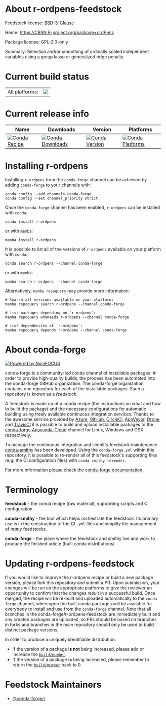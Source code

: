About r-ordpens-feedstock
=========================

Feedstock license: [BSD-3-Clause](https://github.com/conda-forge/r-ordpens-feedstock/blob/main/LICENSE.txt)

Home: https://CRAN.R-project.org/package=ordPens

Package license: GPL-2.0-only

Summary: Selection and/or smoothing of ordinally scaled independent variables using a group lasso or generalized ridge penalty.

Current build status
====================


<table><tr><td>All platforms:</td>
    <td>
      <a href="https://dev.azure.com/conda-forge/feedstock-builds/_build/latest?definitionId=12386&branchName=main">
        <img src="https://dev.azure.com/conda-forge/feedstock-builds/_apis/build/status/r-ordpens-feedstock?branchName=main">
      </a>
    </td>
  </tr>
</table>

Current release info
====================

| Name | Downloads | Version | Platforms |
| --- | --- | --- | --- |
| [![Conda Recipe](https://img.shields.io/badge/recipe-r--ordpens-green.svg)](https://anaconda.org/conda-forge/r-ordpens) | [![Conda Downloads](https://img.shields.io/conda/dn/conda-forge/r-ordpens.svg)](https://anaconda.org/conda-forge/r-ordpens) | [![Conda Version](https://img.shields.io/conda/vn/conda-forge/r-ordpens.svg)](https://anaconda.org/conda-forge/r-ordpens) | [![Conda Platforms](https://img.shields.io/conda/pn/conda-forge/r-ordpens.svg)](https://anaconda.org/conda-forge/r-ordpens) |

Installing r-ordpens
====================

Installing `r-ordpens` from the `conda-forge` channel can be achieved by adding `conda-forge` to your channels with:

```
conda config --add channels conda-forge
conda config --set channel_priority strict
```

Once the `conda-forge` channel has been enabled, `r-ordpens` can be installed with `conda`:

```
conda install r-ordpens
```

or with `mamba`:

```
mamba install r-ordpens
```

It is possible to list all of the versions of `r-ordpens` available on your platform with `conda`:

```
conda search r-ordpens --channel conda-forge
```

or with `mamba`:

```
mamba search r-ordpens --channel conda-forge
```

Alternatively, `mamba repoquery` may provide more information:

```
# Search all versions available on your platform:
mamba repoquery search r-ordpens --channel conda-forge

# List packages depending on `r-ordpens`:
mamba repoquery whoneeds r-ordpens --channel conda-forge

# List dependencies of `r-ordpens`:
mamba repoquery depends r-ordpens --channel conda-forge
```


About conda-forge
=================

[![Powered by
NumFOCUS](https://img.shields.io/badge/powered%20by-NumFOCUS-orange.svg?style=flat&colorA=E1523D&colorB=007D8A)](https://numfocus.org)

conda-forge is a community-led conda channel of installable packages.
In order to provide high-quality builds, the process has been automated into the
conda-forge GitHub organization. The conda-forge organization contains one repository
for each of the installable packages. Such a repository is known as a *feedstock*.

A feedstock is made up of a conda recipe (the instructions on what and how to build
the package) and the necessary configurations for automatic building using freely
available continuous integration services. Thanks to the awesome service provided by
[Azure](https://azure.microsoft.com/en-us/services/devops/), [GitHub](https://github.com/),
[CircleCI](https://circleci.com/), [AppVeyor](https://www.appveyor.com/),
[Drone](https://cloud.drone.io/welcome), and [TravisCI](https://travis-ci.com/)
it is possible to build and upload installable packages to the
[conda-forge](https://anaconda.org/conda-forge) [Anaconda-Cloud](https://anaconda.org/)
channel for Linux, Windows and OSX respectively.

To manage the continuous integration and simplify feedstock maintenance
[conda-smithy](https://github.com/conda-forge/conda-smithy) has been developed.
Using the ``conda-forge.yml`` within this repository, it is possible to re-render all of
this feedstock's supporting files (e.g. the CI configuration files) with ``conda smithy rerender``.

For more information please check the [conda-forge documentation](https://conda-forge.org/docs/).

Terminology
===========

**feedstock** - the conda recipe (raw material), supporting scripts and CI configuration.

**conda-smithy** - the tool which helps orchestrate the feedstock.
                   Its primary use is in the construction of the CI ``.yml`` files
                   and simplify the management of *many* feedstocks.

**conda-forge** - the place where the feedstock and smithy live and work to
                  produce the finished article (built conda distributions)


Updating r-ordpens-feedstock
============================

If you would like to improve the r-ordpens recipe or build a new
package version, please fork this repository and submit a PR. Upon submission,
your changes will be run on the appropriate platforms to give the reviewer an
opportunity to confirm that the changes result in a successful build. Once
merged, the recipe will be re-built and uploaded automatically to the
`conda-forge` channel, whereupon the built conda packages will be available for
everybody to install and use from the `conda-forge` channel.
Note that all branches in the conda-forge/r-ordpens-feedstock are
immediately built and any created packages are uploaded, so PRs should be based
on branches in forks and branches in the main repository should only be used to
build distinct package versions.

In order to produce a uniquely identifiable distribution:
 * If the version of a package **is not** being increased, please add or increase
   the [``build/number``](https://docs.conda.io/projects/conda-build/en/latest/resources/define-metadata.html#build-number-and-string).
 * If the version of a package **is** being increased, please remember to return
   the [``build/number``](https://docs.conda.io/projects/conda-build/en/latest/resources/define-metadata.html#build-number-and-string)
   back to 0.

Feedstock Maintainers
=====================

* [@conda-forge/r](https://github.com/conda-forge/r/)

